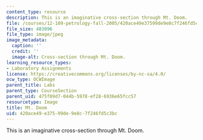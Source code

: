 ```yaml
---
content_type: resource
description: This is an imaginative cross-section through Mt. Doom.
file: /courses/12-109-petrology-fall-2005/420ace49e37599de9e8c7f246fd5c3bc_lab_7_strat1.jpg
file_size: 483096
file_type: image/jpeg
image_metadata:
  caption: ''
  credit: ''
  image-alt: Cross-section through Mt. Doom.
learning_resource_types:
- Laboratory Assignments
license: https://creativecommons.org/licenses/by-nc-sa/4.0/
ocw_type: OCWImage
parent_title: Labs
parent_type: CourseSection
parent_uid: 475f89d7-044b-5978-ef28-6936e65fcc57
resourcetype: Image
title: Mt. Doom
uid: 420ace49-e375-99de-9e8c-7f246fd5c3bc
---
```

This is an imaginative cross-section through Mt. Doom.